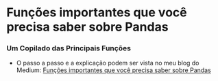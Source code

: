 # Funções importantes que você precisa saber sobre Pandas
### Um Copilado das Principais Funções

* O passo a passo e a explicação podem ser vista no meu blog do Medium:
[Funções importantes que você precisa saber sobre Pandas](https://railandeivid.medium.com/fun%C3%A7%C3%B5es-importantes-que-voc%C3%AA-precisa-saber-sobre-pandas-414d8cdf8367)
